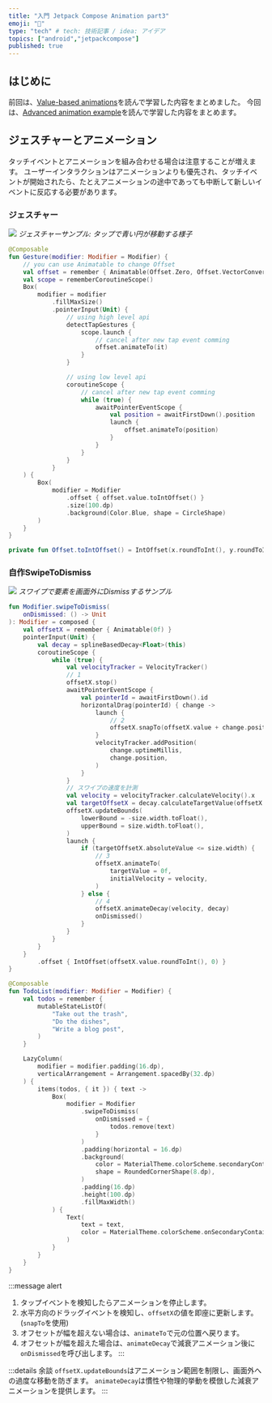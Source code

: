 ```yaml
---
title: "入門 Jetpack Compose Animation part3"
emoji: "🎉"
type: "tech" # tech: 技術記事 / idea: アイデア
topics: ["android","jetpackcompose"]
published: true
---
```


## はじめに

前回は、[Value-based animations](https://developer.android.com/develop/ui/compose/animation/value-based)を読んで学習した内容をまとめました。
今回は、[Advanced animation example](https://developer.android.com/develop/ui/compose/animation/advanced)を読んで学習した内容をまとめます。

## ジェスチャーとアニメーション

タッチイベントとアニメーションを組み合わせる場合は注意することが増えます。
ユーザーインタラクションはアニメーションよりも優先され、タッチイベントが開始されたら、たとえアニメーションの途中であっても中断して新しいイベントに反応する必要があります。

### ジェスチャー

![](/images/85dc6c77d1e2bc/GestureSample.gif)
*ジェスチャーサンプル: タップで青い円が移動する様子*

```kotlin
@Composable
fun Gesture(modifier: Modifier = Modifier) {
    // you can use Animatable to change Offset
    val offset = remember { Animatable(Offset.Zero, Offset.VectorConverter) }
    val scope = rememberCoroutineScope()
    Box(
        modifier = modifier
            .fillMaxSize()
            .pointerInput(Unit) {
                // using high level api
                detectTapGestures {
                    scope.launch {
                        // cancel after new tap event comming
                        offset.animateTo(it)
                    }
                }

                // using low level api
                coroutineScope {
                    // cancel after new tap event comming
                    while (true) {
                        awaitPointerEventScope {
                            val position = awaitFirstDown().position
                            launch {
                                offset.animateTo(position)
                            }
                        }
                    }
                }
            }
    ) {
        Box(
            modifier = Modifier
                .offset { offset.value.toIntOffset() }
                .size(100.dp)
                .background(Color.Blue, shape = CircleShape)
        )
    }
}

private fun Offset.toIntOffset() = IntOffset(x.roundToInt(), y.roundToInt())
```

### 自作SwipeToDismiss

![](/images/85dc6c77d1e2bc/SwipeToDismissSample.gif)
*スワイプで要素を画面外にDismissするサンプル*

```kotlin
fun Modifier.swipeToDismiss(
    onDismissed: () -> Unit
): Modifier = composed {
    val offsetX = remember { Animatable(0f) }
    pointerInput(Unit) {
        val decay = splineBasedDecay<Float>(this)
        coroutineScope {
            while (true) {
                val velocityTracker = VelocityTracker()
                // 1
                offsetX.stop()
                awaitPointerEventScope {
                    val pointerId = awaitFirstDown().id
                    horizontalDrag(pointerId) { change ->
                        launch {
                            // 2
                            offsetX.snapTo(offsetX.value + change.positionChange().x)
                        }
                        velocityTracker.addPosition(
                            change.uptimeMillis,
                            change.position,
                        )
                    }
                }
                // スワイプの速度を計測
                val velocity = velocityTracker.calculateVelocity().x
                val targetOffsetX = decay.calculateTargetValue(offsetX.value, velocity)
                offsetX.updateBounds(
                    lowerBound = -size.width.toFloat(),
                    upperBound = size.width.toFloat(),
                )
                launch {
                    if (targetOffsetX.absoluteValue <= size.width) {
                        // 3
                        offsetX.animateTo(
                            targetValue = 0f,
                            initialVelocity = velocity,
                        )
                    } else {
                        // 4
                        offsetX.animateDecay(velocity, decay)
                        onDismissed()
                    }
                }
            }
        }
    }
        .offset { IntOffset(offsetX.value.roundToInt(), 0) }
}
```

```kotlin
@Composable
fun TodoList(modifier: Modifier = Modifier) {
    val todos = remember {
        mutableStateListOf(
            "Take out the trash",
            "Do the dishes",
            "Write a blog post",
        )
    }

    LazyColumn(
        modifier = modifier.padding(16.dp),
        verticalArrangement = Arrangement.spacedBy(32.dp)
    ) {
        items(todos, { it }) { text ->
            Box(
                modifier = Modifier
                    .swipeToDismiss(
                        onDismissed = {
                            todos.remove(text)
                        }
                    )
                    .padding(horizontal = 16.dp)
                    .background(
                        color = MaterialTheme.colorScheme.secondaryContainer,
                        shape = RoundedCornerShape(8.dp),
                    )
                    .padding(16.dp)
                    .height(100.dp)
                    .fillMaxWidth()
            ) {
                Text(
                    text = text,
                    color = MaterialTheme.colorScheme.onSecondaryContainer,
                )
            }
        }
    }
}
```

:::message alert
1. タップイベントを検知したらアニメーションを停止します。
2. 水平方向のドラッグイベントを検知し、`offsetX`の値を即座に更新します。 (`snapTo`を使用)
3. オフセットが幅を超えない場合は、`animateTo`で元の位置へ戻ります。
4. オフセットが幅を超えた場合は、`animateDecay`で減衰アニメーション後に`onDismissed`を呼び出します。
:::

:::details 余談
`offsetX.updateBounds`はアニメーション範囲を制限し、画面外への過度な移動を防ぎます。
`animateDecay`は慣性や物理的挙動を模倣した減衰アニメーションを提供します。
:::